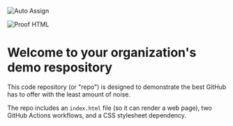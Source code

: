 ![Auto Assign](https://github.com/omv-custom/demo-repository/actions/workflows/auto-assign.yml/badge.svg)

![Proof HTML](https://github.com/omv-custom/demo-repository/actions/workflows/proof-html.yml/badge.svg)

# Welcome to your organization's demo respository
This code repository (or "repo") is designed to demonstrate the best GitHub has to offer with the least amount of noise.

The repo includes an `index.html` file (so it can render a web page), two GitHub Actions workflows, and a CSS stylesheet dependency.

